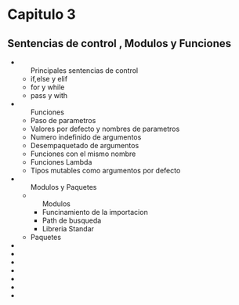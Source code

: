 # Capitulo 3

## Sentencias de control , Modulos y Funciones

<ul>
<li>
<ul>Principales sentencias de control
<li>if,else y elif</li>
<li>for y while</li>
<li>pass y with</li>
</ul>
</li>
<li>
<ul>Funciones
<li>Paso de parametros</li>
<li>Valores por defecto y nombres de parametros</li>
<li>Numero indefinido de argumentos</li>
<li>Desempaquetado de argumentos</li>
<li>Funciones con el mismo nombre</li>
<li>Funciones Lambda</li>
<li>Tipos mutables como argumentos por defecto</li>
</ul>
</li>

<li>
<ul>Modulos y Paquetes
<li>
<ul>Modulos
<li>Funcinamiento de la importacion</li>
<li>Path de busqueda</li>
<li>Libreria Standar</li>
</ul>
</li>
<li>Paquetes</li>
</ul>
<li></li>
<li></li>
<li></li>
<li></li>
<li></li>
<li></li>
<li></li>
</ul>

